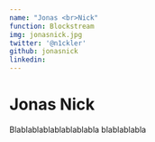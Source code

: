 ```yaml
---
name: "Jonas <br>Nick"
function: Blockstream
img: jonasnick.jpg
twitter: '@n1ckler'
github: jonasnick
linkedin:
---
```


# Jonas Nick
 
Blablablablablablablabla
blablablabla


